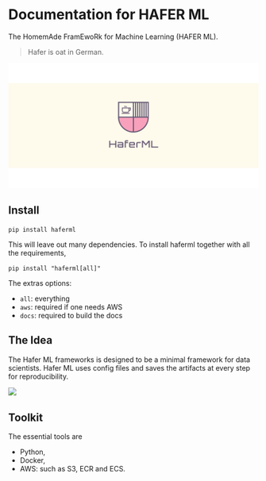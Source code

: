 # Documentation for HAFER ML

The HomemAde FramEwoRk for Machine Learning (HAFER ML).

> Hafer is oat in German.

![](assets/linkedin_banner_image_2.png)

## Install

```
pip install haferml
```

This will leave out many dependencies. To install haferml together with all the requirements,

```
pip install "haferml[all]"
```

The extras options:

- `all`: everything
- `aws`: required if one needs AWS
- `docs`: required to build the docs

## The Idea

The Hafer ML frameworks is designed to be a minimal framework for data scientists. Hafer ML uses config files and saves the artifacts at every step for reproducibility.

![](https://datumorphism.leima.is/blog/data-science/assets/a-simple-machine-learning-framework/simple_framework_ml_projects.png)

## Toolkit

The essential tools are

- Python,
- Docker,
- AWS: such as S3, ECR and ECS.

